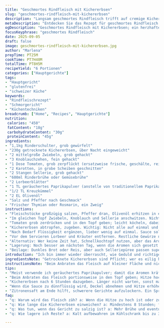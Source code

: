 ```yaml
---
title: "Geschmortes Rindfleisch mit Kichererbsen"
slug: "geschmortes-rindfleisch-mit-kichererbsen"
description: "Langsam geschmortes Rindfleisch trifft auf cremige Kichererbsen; ein Rezept ohne Nüsse, Milchprodukte, Gluten und Eier. Acht Stunden Schmorzeit, zart und aromatisch. Ein Gericht, das seine Tiefe durch langsames Kochen entwickelt und mit Kichererbsen auf eine sättigende Art ergänzt wird. Ideal für Hauptgänge, die man vorbereiten kann. Varianten mit Lamm oder extra Gewürzen möglich. Die Zubereitung verlangt Geduld, belohnt jedoch mit intensiven Aromen und perfekter Textur."
metaDescription: "Entdecken Sie das Rezept für geschmortes Rindfleisch mit Kichererbsen; zart, aromatisch und perfekt für Vorratshaltung."
ogDescription: "Geschmortes Rindfleisch mit Kichererbsen; ein herzhaftes Gericht, das mit Geduld und Liebe zubereitet wird."
focusKeyphrase: "geschmortes Rindfleisch"
date: 2025-09-05
draft: false
image: geschmortes-rindfleisch-mit-kichererbsen.jpg
author: "Marlena"
prepTime: PT25M
cookTime: PT7H40M
totalTime: PT8H5M
recipeYield: "6 Portionen"
categories: ["Hauptgerichte"]
tags:
- "Hauptgericht"
- "glutenfrei"
- "schweizer Küche"
keywords:
- "Rindfleischrezept"
- "Schmorgericht"
- "Küchentechniken"
breadcrumb: ["Home", "Recipes", "Hauptgerichte"]
nutrition: 
 calories: "450"
 fatContent: "18g"
 carbohydrateContent: "30g"
 proteinContent: "45g"
ingredients:
- "1,1kg Rinderschulter, grob gewürfelt"
- "230g getrocknete Kichererbsen, über Nacht eingeweicht"
- "2 mittelgroße Zwiebeln, grob gehackt"
- "3 Knoblauchzehen, fein gehackt"
- "1 Dose Tomaten, grob zerpflückt (ersatzweise frische, geschälte, reife Tomaten)"
- "2 Karotten, in grobe Scheiben geschnitten"
- "2 Stangen Sellerie, grob gehackt"
- "600ml Rinderbrühe oder Gemüsebrühe"
- "2 Lorbeerblätter"
- "1 TL geräuchertes Paprikapulver (anstelle von traditionellem Paprika, für besondere Tiefe)"
- "1/2 TL Kreuzkümmel"
- "2 EL Olivenöl"
- "Salz und Pfeffer nach Geschmack"
- "Frischer Thymian oder Rosmarin, ein Zweig"
instructions:
- "Fleischstücke großzügig salzen, Pfeffer dran, Olivenöl erhitzen in einem schweren Topf. Gut anbraten, bis sie rundherum dunkel sind. Das gibt den intensiven Geschmack, nicht zu früh wenden; warten bis die Oberfläche sich löst. Aus dem Topf nehmen und beiseite stellen."
- "Im gleichen Topf Zwiebeln, Knoblauch und Sellerie anschwitzen. Nicht zu braun werden lassen, soll glasig sein und süß riechen. Karotten dazu, kurz mitbraten. Paprikapulver und Kreuzkümmel gleich mit reinsieben, damit sie im Öl aufploppen und ihre Aromen entfalten."
- "Tomaten grob zerdrücken und in den Topf geben; leicht köcheln, dabei umrühren, bis die Sauce beginnt, dicklich zu sein. Zurück mit dem Fleisch reintun, die Brühe angießen—achte darauf, das Fleisch gerade bedeckt. Lorbeerblätter und Kräuter zugeben. Deckel halb drauf, kleine Hitze."
- "Kichererbsen abtropfen, zugeben. Wichtig: Nicht alle auf einmal und nicht zu früh. Nach ungefähr 6 Stunden, wenn das Fleisch schon weich ist, aber noch Biss hat. Sonst matschig. Alles zusammen weiter schmoren lassen, bis die Kichererbsen weich sind. Das dauert nochmal 1 bis 1,5 Stunden."
- "Nach Bedarf Flüssigkeit ergänzen, lieber wenig auf einmal. Sauce sollte dicklich und samtig werden, nicht suppig. Währenddessen abschmecken, bei Bedarf Salz und Pfeffer ergänzen."
- "Vor dem Servieren Lorbeer und Kräuter entfernen. Restliche Gewürze nochmal denken; ein Spritzer Zitronensaft kann die Schwere aufheben, falls gewünscht."
- "Alternativ: Wer keine Zeit hat, Schnellkochtopf nutzen, aber das Aroma wird nicht voll wie langsam geschmort. Dann Kichererbsen vorgekocht verwenden, Einsparung von Zeit, aber die Textur verändert sich."
- "Lagerung: Noch besser am nächsten Tag, wenn die Aromen sich gesetzt haben. Richtiges Aufwärmen bei niedriger Temperatur, damit das Fleisch nicht trocken wird."
- "Beilage: Dunkles Brot oder Reis, aber auch Selleriepüree passen super."
introduction: "Ich bin immer wieder überrascht, wie Geduld und richtige Technik ein einfaches Stück Rind in etwas verwandeln, das fast von selbst zerfällt, während die Kichererbsen eine angenehme nussige Note und Textur ins Spiel bringen. Kein schnelles Rezept, eher langsam und mit Bedacht; die lange Schmorzeit erlaubt jeder Zutat, sich voll zu entfalten. Ich setzte statt normalem Paprikapulver gern geräucherten ein. Ein Wandel, der für Tiefe sorgt. Lamm funktioniert auch, aber Rind ist diese alltägliche Verlässlichkeit. Zwischen dem Anbraten, dem sanften Schmoren und den letzten Minuten, in denen die Sauce eindickt, gibt die Küchenduft den Puls vor: herzhaft, ein bisschen süßlich, verlockend."
ingredientsNote: "Getrocknete Kichererbsen sind Pflicht; wer es eilig hat, nimmt vorgekochte, aber Achtung—sie verändern stark die Textur. Rinderschulter eignet sich besser als Filet, trotz mehr Bindegewebe. Schmoren macht’s weich, Filet trocknet aus. Den Lorbeer und frische Kräuter nie vergessen—sie sind kleine Aromenspieler, die Hintergrund halten. Tomaten gebe ich gern aus der Dose, wenn es nicht die Saison ist, aber frische können das Gericht lebendiger machen. Ein guter Trick ist das Anrösten der Gewürze in Öl vor dem Schmorprozess; damit entfalten sie mehr Kraft. Andernfalls kann das Ergebnis langweilig werden. Brühwürfel lieber durch echten Fond ersetzen oder selbst kochen, das schmeckt man immer. Öl zum Anbraten darf ruhig kräftig sein, ansonsten zäh wird das Fleisch."
instructionsNote: "Beim Anbraten das Fleisch auf kleiner Fläche und nicht zu früh wenden—sonst kein schöner Röstaromen-Deckel. Flüssigkeit jetzt nicht einfach zu ersetzen versuchen, sonst wird der Geschmack verwässert. Deckel halb drauflassen, so entkommt ein bisschen Dampf und die Soße reduziert langsam. Kichererbsen nie zu früh, sonst zerfallen sie. Gleich weißt du, wenn sie fertig sind: angenehm bissfest, nicht mehlig oder matschig. Immer wieder kosten, nicht auf Zeit warten. Die Sauce soll leicht dick und glänzend sein, ohne zu säuerlich zu werden. Tipp: Nach dem Entfernen der Lorbeerblätter kann ein Spritzer Zitrone oder Essig helfen, die Tiefe zu heben, wenn das Gericht zu schwer wirkt. Wenn es zu trocken wird, ein bisschen Brühe ergänzen, aber mit Maß. Lagertipp: Einfrieren möglich, passt gut zu Suppen und Eintöpfen, allerdings dann die Kichererbsen separat einfrieren, wenn man sie frisch mag."
tips:
- "Meist verwende ich geräuchertes Paprikapulver; damit die Aromen kräftiger werden. Gewürze anrösten hilft, ihre volle Kraft zu entfalten. Achte darauf, nicht zu lange zu rösten; sonst bitter."
- "Beim Anbraten das Fleisch portionsweise in den Topf geben; Hitze hoch, damit sich die Röstaromen gut entwickeln. Wenden erst, wenn sie sich leicht lösen. Das gibt Tiefe in den Geschmack."
- "Kichererbsen nach 6 Stunden dazugeben. Länger nicht warten, sonst matschig. Wenn sie bissfest sind, erst dann rein ins Gericht. Sicherstellen, dass sie gleichmäßig verteilt sind."
- "Wenn die Sauce zu dünnflüssig wird, Deckel abnehmen und Hitze erhöhen. So kann die Flüssigkeit schneller reduzieren. Immer wieder umrühren, um Anbrennen zu vermeiden; das gibt unschöne Aromen."
- "Zitronensaft am Ende hilft, schwerere Gerichte aufzulockern. Ein Spritzer kann wahre Wunder wirken. Auch ein bisschen hochwertiger Essig gibt frische Akzente, bedenken."
faq:
- "q: Warum wird das Fleisch zäh? a: Wenn die Hitze zu hoch ist oder zu kurz gegart wird. Langsam garen bei niedriger Temperatur macht's zart."
- "q: Wie lange die Kichererbsen einweichen? a: Mindestens 8 Stunden; falls nicht, schnelle Methode: kurz kochen und dann einweichen. So werden sie schneller weich."
- "q: Was tun, wenn das Gericht zu salzig ist? a: Mehr Brühe und eventuell etwas Süßes, wie Karotten, können helfen. Achte auf die Balance."
- "q: Wie lagere ich Reste? a: Kalt aufbewahren im Kühlschrank bis zu 3 Tage. Einfrieren funktioniert gut; Kichererbsen separat einfrieren, falls frisch gewünscht."

---
```

